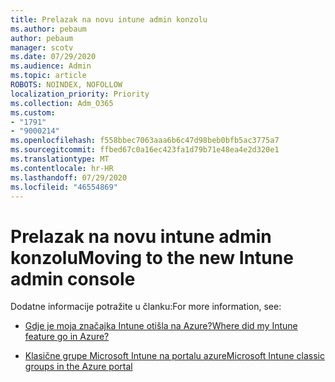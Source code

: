```yaml
---
title: Prelazak na novu intune admin konzolu
ms.author: pebaum
author: pebaum
manager: scotv
ms.date: 07/29/2020
ms.audience: Admin
ms.topic: article
ROBOTS: NOINDEX, NOFOLLOW
localization_priority: Priority
ms.collection: Adm_O365
ms.custom:
- "1791"
- "9000214"
ms.openlocfilehash: f558bbec7063aaa6b6c47d98beb0bfb5ac3775a7
ms.sourcegitcommit: ffbed67c0a16ec423fa1d79b71e48ea4e2d320e1
ms.translationtype: MT
ms.contentlocale: hr-HR
ms.lasthandoff: 07/29/2020
ms.locfileid: "46554869"
---
```

# <a name="moving-to-the-new-intune-admin-console"></a><span data-ttu-id="4e392-102">Prelazak na novu intune admin konzolu</span><span class="sxs-lookup"><span data-stu-id="4e392-102">Moving to the new Intune admin console</span></span>

<span data-ttu-id="4e392-103">Dodatne informacije potražite u članku:</span><span class="sxs-lookup"><span data-stu-id="4e392-103">For more information, see:</span></span>

- [<span data-ttu-id="4e392-104">Gdje je moja značajka Intune otišla na Azure?</span><span class="sxs-lookup"><span data-stu-id="4e392-104">Where did my Intune feature go in Azure?</span></span>](https://docs.microsoft.com/intune/ui-changes)

- [<span data-ttu-id="4e392-105">Klasične grupe Microsoft Intune na portalu azure</span><span class="sxs-lookup"><span data-stu-id="4e392-105">Microsoft Intune classic groups in the Azure portal</span></span>](https://docs.microsoft.com/intune/groups-get-started)